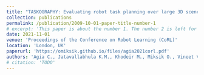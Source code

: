 ```yaml
---
title: "TASKOGRAPHY: Evaluating robot task planning over large 3D scene graphs"
collection: publications
permalink: /publication/2009-10-01-paper-title-number-1
# excerpt: 'This paper is about the number 1. The number 2 is left for future work.'
date: 2021-11-01
venue: 'Proceedings of the Conference on Robot Learning (CoRL)'
location: 'London, UK'
paperurl: 'https://omiksik.github.io/files/agia2021corl.pdf'
authors: 'Agia C., Jatavallabhula K.M., Khodeir M., Miksik O., Vineet V., Mukadam M., Paull L. and Shkurti F.'
# citation: 'TODO'
---
```

